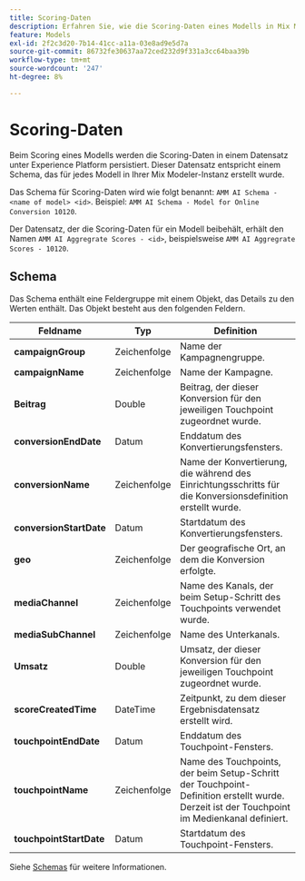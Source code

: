 ```yaml
---
title: Scoring-Daten
description: Erfahren Sie, wie die Scoring-Daten eines Modells in Mix Modeler beibehalten werden.
feature: Models
exl-id: 2f2c3d20-7b14-41cc-a11a-03e8ad9e5d7a
source-git-commit: 86732fe30637aa72ced232d9f331a3cc64baa39b
workflow-type: tm+mt
source-wordcount: '247'
ht-degree: 8%

---
```


# Scoring-Daten

Beim Scoring eines Modells werden die Scoring-Daten in einem Datensatz unter Experience Platform persistiert. Dieser Datensatz entspricht einem Schema, das für jedes Modell in Ihrer Mix Modeler-Instanz erstellt wurde.

Das Schema für Scoring-Daten wird wie folgt benannt: `AMM AI Schema - <name of model> <id>`. Beispiel: `AMM AI Schema - Model for Online Conversion 10120`.

Der Datensatz, der die Scoring-Daten für ein Modell beibehält, erhält den Namen `AMM AI Aggregrate Scores - <id>`, beispielsweise `AMM AI Aggregrate Scores - 10120`.


## Schema

Das Schema enthält eine Feldergruppe mit einem Objekt, das Details zu den Werten enthält. Das Objekt besteht aus den folgenden Feldern.

| Feldname | Typ | Definition |
|---|---|---|
| **campaignGroup** | Zeichenfolge | Name der Kampagnengruppe. |
| **campaignName** | Zeichenfolge | Name der Kampagne. |
| **Beitrag** | Double | Beitrag, der dieser Konversion für den jeweiligen Touchpoint zugeordnet wurde. |
| **conversionEndDate** | Datum | Enddatum des Konvertierungsfensters. |
| **conversionName** | Zeichenfolge | Name der Konvertierung, die während des Einrichtungsschritts für die Konversionsdefinition erstellt wurde. |
| **conversionStartDate** | Datum | Startdatum des Konvertierungsfensters. |
| **geo** | Zeichenfolge | Der geografische Ort, an dem die Konversion erfolgte. |
| **mediaChannel** | Zeichenfolge | Name des Kanals, der beim Setup-Schritt des Touchpoints verwendet wurde. |
| **mediaSubChannel** | Zeichenfolge | Name des Unterkanals. |
| **Umsatz** | Double | Umsatz, der dieser Konversion für den jeweiligen Touchpoint zugeordnet wurde. |
| **scoreCreatedTime** | DateTime | Zeitpunkt, zu dem dieser Ergebnisdatensatz erstellt wird. |
| **touchpointEndDate** | Datum | Enddatum des Touchpoint-Fensters. |
| **touchpointName** | Zeichenfolge | Name des Touchpoints, der beim Setup-Schritt der Touchpoint-Definition erstellt wurde. Derzeit ist der Touchpoint im Medienkanal definiert. |
| **touchpointStartDate** | Datum | Startdatum des Touchpoint-Fensters. |

Siehe [Schemas](../ingest-data/schemas.md) für weitere Informationen.
